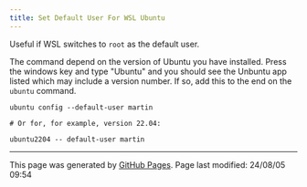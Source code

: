 ```yaml
---
title: Set Default User For WSL Ubuntu
---
```


Useful if WSL switches to `root` as the default user.

The command depend on the version of Ubuntu you have installed.  Press the windows key and type "Ubuntu" and you should see the Unbuntu app listed which may include a version number.  If so, add this to the end on the `ubuntu` command.

```
ubuntu config --default-user martin

# Or for, for example, version 22.04:

ubuntu2204 -- default-user martin
```

<hr>
<p class="pagedate">This page was generated by <a href=".">GitHub Pages</a>.  Page last modified: 24/08/05 09:54</p>

